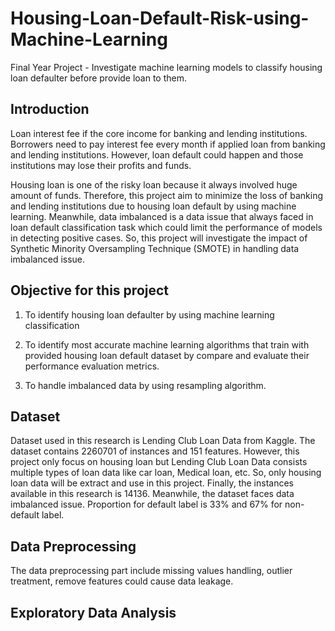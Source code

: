 # Housing-Loan-Default-Risk-using-Machine-Learning
Final Year Project - Investigate machine learning models to classify housing loan defaulter before provide loan to them.

## Introduction

Loan interest fee if the core income for banking and lending institutions. Borrowers need to pay interest fee every month if applied loan from banking and lending institutions. However, loan default could happen and those institutions may lose their profits and funds.

Housing loan is one of the risky loan because it always involved huge amount of funds. Therefore, this project aim to minimize the loss of banking and lending institutions due to housing loan default by using machine learning. Meanwhile, data imbalanced is a data issue that always faced in loan default classification task which could limit the performance of models in detecting positive cases. So, this project will investigate the impact of Synthetic Minority Oversampling Technique (SMOTE) in handling data imbalanced issue.

## Objective for this project

1. To identify housing loan defaulter by using machine learning classification

2. To identify most accurate machine learning algorithms that train with provided housing loan default dataset by compare and evaluate their performance evaluation metrics.

3. To handle imbalanced data by using resampling algorithm.

## Dataset

Dataset used in this research is Lending Club Loan Data from Kaggle. The dataset contains 2260701 of instances and 151 features. However, this project only focus on housing loan but Lending Club Loan Data consists multiple types of loan data like car loan, Medical loan, etc. So, only housing loan data will be extract and use in this project. Finally, the instances available in this research is 14136. Meanwhile, the dataset faces data imbalanced issue. Proportion for default label is 33% and 67% for non-default label. 

## Data Preprocessing

The data preprocessing part include missing values handling, outlier treatment, remove features could cause data leakage. 

## Exploratory Data Analysis

